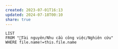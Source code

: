 ```yaml
---
created: 2023-07-01T16:13
updated: 2024-07-18T00:10
share: true
---
```

```dataview
LIST
FROM "📜Tài nguyên/Nhu cầu công việc/Nghiên cứu" 
WHERE file.name!=this.file.name
```
